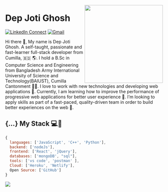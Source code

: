 
<!--
### Hi there 👋
**depjoti/depjoti** is a ✨ _special_ ✨ repository because its `README.md` (this file) appears on your GitHub profile.
Here are some ideas to get you started:
- 🔭 I’m currently working on ...
- 🌱 I’m currently learning ...
- 👯 I’m looking to collaborate on ...
- 🤔 I’m looking for help with ...
- 💬 Ask me about ...
- 📫 How to reach me: ...
- 😄 Pronouns: ...
- ⚡ Fun fact: ...
-->
<a target="_blank" href="https://lakshmandev.netlify.app/"><img width="250" align="right" src="https://user-images.githubusercontent.com/58518192/87162442-bf3e8180-c2e7-11ea-9f2a-53a50306b7ce.gif"></a>

# Dep Joti Ghosh

[![LinkedIn Connect](https://img.shields.io/badge/%20-Connect-black?color=14171A&labelColor=212121&logo=linkedin&logoColor=ffcc80)](https://www.linkedin.com/in/dep-joti-ghosh-563a8810a/)
[![Gmail](https://img.shields.io/badge/%20-Send%20Mail-black?color=14171A&labelColor=ef5350&logo=gmail&logoColor=ffffff)](mailto:depjotighosh@gmail.com?subject=From%20GitHub&body=Hi,%20there.%20Found%20you%20from%20GitHub.)

Hi there 👋, My name is Dep Joti Ghosh. A self-taught, passionate and fast-learner full-stack developer from Cumilla, 🇧🇩 🌎.  I hold  a B.Sc in Computer Science and Engineering from Bangladesh Army International University of Science and Technology(BAIUST), Cumilla Cantonment 👨‍🎓. I love to work with new technologies and developing web applications 🔭. Currently, I am learning how to improve the performance of progressive web applications for better user experience 🌱. I’m looking to apply skills as part of a fast-paced, quality-driven team in order to build better experiences on the web 🚀.

## {...} My Stack 💻🚀

```js
{
  languages: ['JavaScript', 'C++', 'Python'],
  backend: ['nodeJs'],
  frontend: ['React', 'jQuery'],
  databases: ['mongoDB', "sql"],
  tools: ['vs code', 'postman' ],
  Cloud: ['Heroku', 'Netlify'],
  Open Source: ['GitHub']
}
```

<img src="https://github-readme-stats.vercel.app/api/?username=depjoti&show_icons=true&title_color=fff&icon_color=79ff97&text_color=9f9f9f&bg_color=151515">
